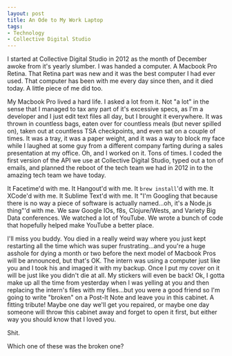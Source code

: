 ```yaml
---
layout: post
title: An Ode to My Work Laptop
tags:
- Technology
- Collective Digital Studio
---
```


I started at Collective Digital Studio in 2012 as the month of December awoke from it's yearly slumber. I was handed a computer. A Macbook Pro Retina. That Retina part was new and it was the best computer I had ever used. That computer has been with me every day since then, and it died today. A little piece of me did too.

My Macbook Pro lived a hard life. I asked a lot from it. Not "a lot" in the sense that I managed to tax any part of it's excessive specs, as I'm a developer and I just edit text files all day, but I brought it everywhere. It was thrown in countless bags, eaten over for countless meals (but never spilled on), taken out at countless TSA checkpoints, and even sat on a couple of times. It was a tray, it was a paper weight, and it was a way to block my face while I laughed at some guy from a different company farting during a sales presentation at my office. Oh, and I worked on it. Tons of times. I coded the first version of the API we use at Collective Digital Studio, typed out a ton of emails, and planned the reboot of the tech team we had in 2012 in to the amazing tech team we have today.

It Facetime'd with me. It Hangout'd with me. It `brew install`'d with me. It XCode'd with me. It Sublime Text'd with me. It "I'm Googling that because there is no way a piece of software is actually named...oh, it's a Node.js thing"'d with me. We saw Google IOs, f8s, Clojure/Wests, and Variety Big Data conferences. We watched a lot of YouTube. We wrote a bunch of code that hopefully helped make YouTube a better place.

I'll miss you buddy. You died in a really weird way where you just kept restarting all the time which was super frustrating...and you're a huge asshole for dying a month or two before the next model of Macbook Pros will be announced, but that's OK. The intern was using a computer just like you and I took his and imaged it with my backup. Once I put my cover on it will be just like you didn't die at all. My stickers will even be back! Ok, I gotta make up all the time from yesterday when I was yelling at you and then replacing the intern's files with my files...but you were a good friend so I'm going to write "broken" on a Post-It Note and leave you in this cabinet. A fitting tribute! Maybe one day we'll get you repaired, or maybe one day someone will throw this cabinet away and forget to open it first, but either way you should know that I loved you.

Shit.

Which one of these was the broken one?
